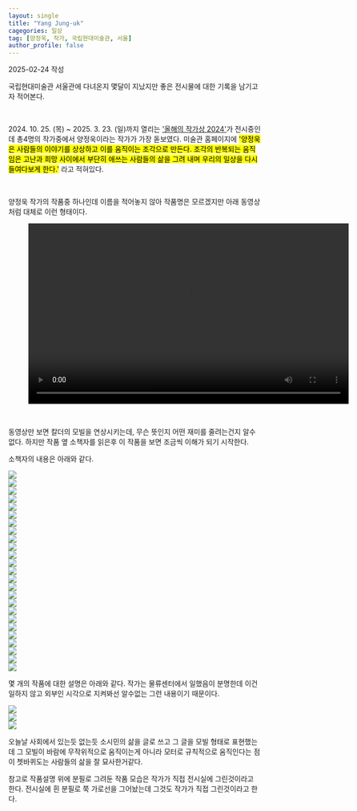 ```yaml
---
layout: single
title: "Yang Jung-uk"
cagegories: 일상
tag: [양정욱, 작가, 국립현대미술관, 서울]
author_profile: false
---
```

<p>2025-02-24 작성</p>
<p>국립현대미술관 서울관에 다녀온지 몇달이 지났지만 좋은 전시물에 대한 기록을 남기고자 적어본다.</p> 
<br/>
<p>2024. 10. 25. (목) ~ 2025. 3. 23. (일)까지 열리는 <A href="https://www.mmca.go.kr/exhibitions/exhibitionsDetail.do?exhFlag=1&exhId=202403060001752">'올해의 작가상 2024'</A>가 전시중인데 총4명의 작가중에서 양정욱이라는 작가가 가장 돋보였다. 미술관 홈페이지에 <mark>'양정욱은 사람들의 이야기를 상상하고 이를 움직이는 조각으로 만든다. 조각의 반복되는 움직임은 고난과 희망 사이에서 부단히 애쓰는 사람들의 삶을 그려 내며 우리의 일상을 다시 들여다보게 한다.'</mark> 라고 적혀있다.</p>
<br/>
<p>양정욱 작가의 작품중 하나인데 이름을 적어놓지 않아 작품명은 모르겠지만 아래 동영상처럼 대체로 이런 형태이다.</p>
<figure>
    <video width="640" height="360" controls>
        <source src="/assets\videos\2025-02-24-Yang Jung-uk/양정욱_작품.mp4" type="video/mp4">
        <figcaption>양정욱 작품 동영상</figcaption>
    </video> 
</figure>
<br/>
<p>동영상만 보면 칼더의 모빌을 연상시키는데, 무슨 뜻인지 어떤 재미를 줄려는건지 알수 없다. 하지만 작품 옆 소책자를 읽은후 이 작품을 보면 조금씩 이해가 되기 시작한다.</p>
<p>소책자의 내용은 아래와 같다.</p>
<img src="/assets/images\2025-02-24-Yang Jung-uk/20241116_01.jpg" align="center"><br/>
<img src="/assets/images\2025-02-24-Yang Jung-uk/20241116_02.jpg" align="center"><br/>
<img src="/assets/images\2025-02-24-Yang Jung-uk/20241116_03.jpg" align="center"><br/>
<img src="/assets/images\2025-02-24-Yang Jung-uk/20241116_04.jpg" align="center"><br/>
<img src="/assets/images\2025-02-24-Yang Jung-uk/20241116_05.jpg" align="center"><br/>
<img src="/assets/images\2025-02-24-Yang Jung-uk/20241116_06.jpg" align="center"><br/>
<img src="/assets/images\2025-02-24-Yang Jung-uk/20241116_07.jpg" align="center"><br/>
<img src="/assets/images\2025-02-24-Yang Jung-uk/20241116_08.jpg" align="center"><br/>
<img src="/assets/images\2025-02-24-Yang Jung-uk/20241116_09.jpg" align="center"><br/>
<img src="/assets/images\2025-02-24-Yang Jung-uk/20241116_10.jpg" align="center"><br/>
<img src="/assets/images\2025-02-24-Yang Jung-uk/20241116_11.jpg" align="center"><br/>
<img src="/assets/images\2025-02-24-Yang Jung-uk/20241116_12.jpg" align="center"><br/>
<img src="/assets/images\2025-02-24-Yang Jung-uk/20241116_13.jpg" align="center"><br/>
<img src="/assets/images\2025-02-24-Yang Jung-uk/20241116_14.jpg" align="center"><br/>
<img src="/assets/images\2025-02-24-Yang Jung-uk/20241116_15.jpg" align="center"><br/>
<img src="/assets/images\2025-02-24-Yang Jung-uk/20241116_16.jpg" align="center"><br/>
<img src="/assets/images\2025-02-24-Yang Jung-uk/20241116_17.jpg" align="center"><br/>
<img src="/assets/images\2025-02-24-Yang Jung-uk/20241116_18.jpg" align="center"><br/>
<img src="/assets/images\2025-02-24-Yang Jung-uk/20241116_19.jpg" align="center"><br/>
<img src="/assets/images\2025-02-24-Yang Jung-uk/20241116_20.jpg" align="center"><br/>
<img src="/assets/images\2025-02-24-Yang Jung-uk/20241116_21.jpg" align="center"><br/>
<img src="/assets/images\2025-02-24-Yang Jung-uk/20241116_22.jpg" align="center"><br/>
<img src="/assets/images\2025-02-24-Yang Jung-uk/20241116_23.jpg" align="center"><br/>
<img src="/assets/images\2025-02-24-Yang Jung-uk/20241116_24.jpg" align="center"><br/>
<img src="/assets/images\2025-02-24-Yang Jung-uk/20241116_25.jpg" align="center"><br/>

<p>몇 개의 작품에 대한 설명은 아래와 같다. 작가는 물류센터에서 일했음이 분명한데 이건 일하지 않고 외부인 시각으로 지켜봐선 알수없는 그런 내용이기 때문이다.</p>
<img src="/assets/images\2025-02-24-Yang Jung-uk/해설 가민히 있는 사람을 본 적이 있다.jpg" align="center"><br/>
<img src="/assets/images\2025-02-24-Yang Jung-uk/작품 가만히 있는 사람을 본 적이 있다.jpg" align="center"><br/>
<img src="/assets/images\2025-02-24-Yang Jung-uk/해설 저녁이 되어어야 알게된 세명의 동료들.jpg" align="center"><br/>

<p>오늘날 사회에서 있는듯 없는듯 소시민의 삶을 글로 쓰고 그 글을 모빌 형태로 표현했는데 그 모빌이 바람에 무작위적으로 움직이는게 아니라 모터로 규칙적으로 움직인다는 점이 쳇바퀴도는 사람들의 삶을 잘 묘사한거같다.</p>
<P>참고로 작품설명 위에 분필로 그려둔 작품 모습은 작가가 직접 전시실에 그린것이라고 한다. 전시실에 흰 분필로 쭉 가로선을 그어놨는데 그것도 작가가 직접 그린것이라고 한다.</P>

